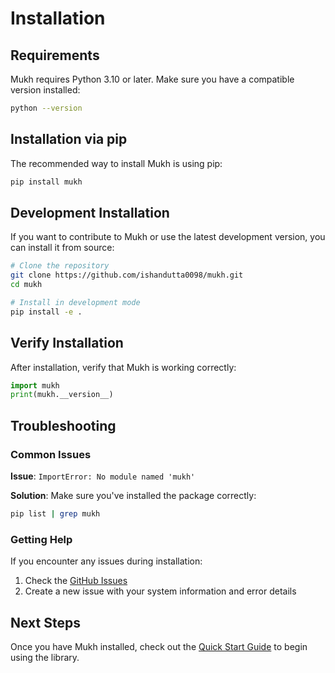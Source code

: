 # Installation

## Requirements

Mukh requires Python 3.10 or later. Make sure you have a compatible version installed:

```bash
python --version
```

## Installation via pip

The recommended way to install Mukh is using pip:

```bash
pip install mukh
```

## Development Installation

If you want to contribute to Mukh or use the latest development version, you can install it from source:

```bash
# Clone the repository
git clone https://github.com/ishandutta0098/mukh.git
cd mukh

# Install in development mode
pip install -e .
```

## Verify Installation

After installation, verify that Mukh is working correctly:

```python
import mukh
print(mukh.__version__)
```

## Troubleshooting

### Common Issues

**Issue**: `ImportError: No module named 'mukh'`

**Solution**: Make sure you've installed the package correctly:
```bash
pip list | grep mukh
```

### Getting Help

If you encounter any issues during installation:

1. Check the [GitHub Issues](https://github.com/ishandutta0098/mukh/issues)
2. Create a new issue with your system information and error details

## Next Steps

Once you have Mukh installed, check out the [Quick Start Guide](quick-start.md) to begin using the library. 
